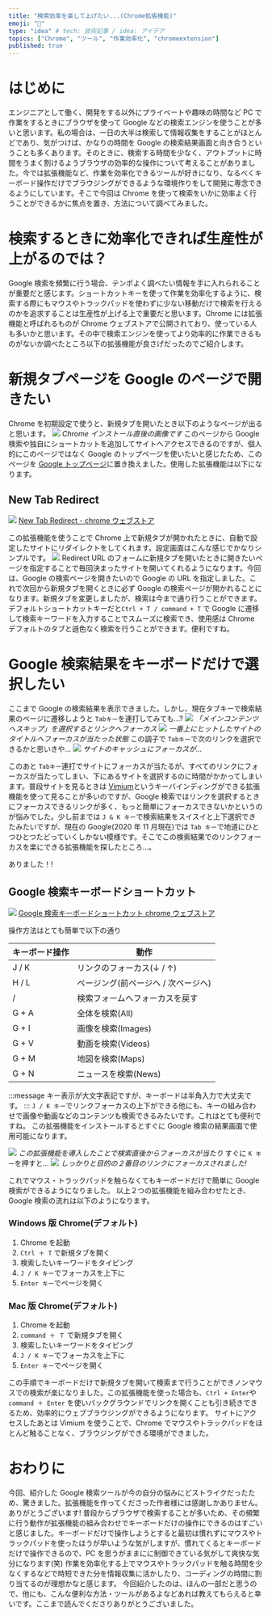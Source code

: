 ```yaml
---
title: "検索効率を楽して上げたい...(Chrome拡張機能)"
emoji: "🌟"
type: "idea" # tech: 技術記事 / idea: アイデア
topics: ["Chrome", "ツール", "作業効率化", "chromeextension"]
published: true
---
```


# はじめに

エンジニアとして働く、開発をする以外にプライベートや趣味の時間など PC で作業をするときにブラウザを使って Google などの検索エンジンを使うことが多いと思います。私の場合は、一日の大半は検索して情報収集をすることがほとんどであり、気がつけば、かなりの時間を Google の検索結果画面と向き合うということも多くあります。そのときに、検索する時間を少なく、アウトプットに時間をうまく割けるようブラウザの効率的な操作について考えることがありました。今では拡張機能など、作業を効率化できるツールが好きになり、なるべくキーボード操作だけでブラウジングができるような環境作りをして開発に専念できるようにしています。そこで今回は Chrome を使って検索をいかに効率よく行うことができるかに焦点を置き、方法について調べてみました。

# 検索するときに効率化できれば生産性が上がるのでは？

Google 検索を頻繁に行う場合、テンポよく調べたい情報を手に入れられることが重要だと感じます。ショートカットキーを使って作業を効率化するように、検索する際にもマウスやトラックパッドを使わずに少ない移動だけで検索を行えるのかを追求することは生産性が上げる上で重要だと思います。Chrome には拡張機能と呼ばれるものが Chrome ウェブストアで公開されており、使っている人も多いかと思います。その中で検索エンジンを使ってより効率的に作業できるものがないか調べたところ以下の拡張機能が良さげだったのでご紹介します。

# 新規タブページを Google のページで開きたい

Chrome を初期設定で使うと、新規タブを開いたとき以下のようなページが出ると思います。
![](https://storage.googleapis.com/zenn-user-upload/ptn4qslk7wkqftou7d1zeb6kzk8m)
_Chrome インストール直後の画像です_
このページから Google 検索や独自にショートカットを追加してサイトへアクセスできるのですが、個人的にこのページではなく Google のトップページを使いたいと感じたため、このページを [Google トップページ](https://www.google.com/)に置き換えました。使用した拡張機能は以下になります。

## New Tab Redirect

![](https://storage.googleapis.com/zenn-user-upload/dak1mxxzx9msyq9stkyep0855z0m)
[New Tab Redirect - chrome ウェブストア](https://chrome.google.com/webstore/detail/new-tab-redirect/icpgjfneehieebagbmdbhnlpiopdcmna)

この拡張機能を使うことで Chrome 上で新規タブが開かれたときに、自動で設定したサイトにリダイレクトをしてくれます。設定画面はこんな感じでかなりシンプルです。
![](https://storage.googleapis.com/zenn-user-upload/dia7r0wv65qh6pm8vfm90jex3e49)
Redirect URL のフォームに新規タブを開いたときに開きたいページを指定することで毎回決まったサイトを開いてくれるようになります。今回は、Google の検索ページを開きたいので Google の URL を指定しました。これで次回から新規タブを開くときに必ず Google の検索ページが開かれることになります。新規タブを変更しましたが、検索は今まで通り行うことができます。デフォルトショートカットキーだと`Ctrl + T / command + T` で Google に遷移して検索キーワードを入力することでスムーズに検索でき、使用感は Chrome デフォルトのタブと遜色なく検索を行うことができます。便利ですね。

# Google 検索結果をキーボードだけで選択したい

ここまで Google の検索結果を表示できました。しかし、現在タブキーで検索結果のページに遷移しようと `Tabキー`を連打してみても...?
![](https://storage.googleapis.com/zenn-user-upload/1q36voia8dvpg1oc6wtmoke2vvmz)
_「メインコンテンツへスキップ」を選択するとリンクへフォーカス_
![](https://storage.googleapis.com/zenn-user-upload/tcwnb5td4zgu1pya18m094bl1t74)
_一番上にヒットしたサイトのタイトルへフォーカスが当たった状態_
この調子で `Tabキー`で次のリンクを選択できるかと思いきや...
![](https://storage.googleapis.com/zenn-user-upload/8zwlmt376q6h69t26l423maygkaf)
_サイトのキャッシュにフォーカスが..._

このあと `Tabキー`連打でサイトにフォーカスが当たるが、すべてのリンクにフォーカスが当たってしまい、下にあるサイトを選択するのに時間がかかってしまいます。普段サイトを見るときは [Vimium](https://chrome.google.com/webstore/detail/vimium/dbepggeogbaibhgnhhndojpepiihcmeb?hl=ja)というキーバインディングができる拡張機能を使って見ることが多いのですが、Google 検索ではリンクを選択するときにフォーカスできるリンクが多く、もっと簡単にフォーカスできないかというのが悩みでした。少し前までは `J & K キー`で検索結果をスイスイと上下選択できたみたいですが、現在の Google(2020 年 11 月現在)では `Tab キー`で地道にひとつひとつたどっていくしかない模様です。そこでこの検索結果でのリンクフォーカスを楽にできる拡張機能を探したところ...。

ありました！!

## Google 検索キーボードショートカット

![](https://storage.googleapis.com/zenn-user-upload/oqbqv0vnc4zxolwle1ztpo1ndr2k)
[Google 検索キーボードショートカット chrome ウェブストア](https://chrome.google.com/webstore/detail/google-search-results-sho/dchaandmcifgjemlhiekookpgjmkcelg?hl=ja)

操作方法はとても簡単で以下の通り

| キーボード操作 | 動作                                |
| -------------- | ----------------------------------- |
| J / K          | リンクのフォーカス(↓ / ↑)           |
| H / L          | ページング(前ページへ / 次ページへ) |
| /              | 検索フォームへフォーカスを戻す      |
| G + A          | 全体を検索(All)                     |
| G + I          | 画像を検索(Images)                  |
| G + V          | 動画を検索(Videos)                  |
| G + M          | 地図を検索(Maps)                    |
| G + N          | ニュースを検索(News)                |

:::message
キー表示が大文字表記ですが、キーボードは半角入力で大丈夫です。
:::
`J / K キー`でリンクフォーカスの上下ができる他にも、キーの組み合わせで画像や動画などのコンテンツも検索できるみたいです。これはとても便利ですね。
この拡張機能をインストールするとすぐに Google 検索の結果画面で使用可能になります。

![](https://storage.googleapis.com/zenn-user-upload/8n0st6ntg37x61ecsijh9mappkh7)
_この拡張機能を導入したことで検索直後からフォーカスが当たり_
すぐに `K キー`を押すと...
![](https://storage.googleapis.com/zenn-user-upload/4jxh731n4i3w7o3tl6i5nkk77ii5)
_しっかりと目的の２番目のリンクにフォーカスされました!_

これでマウス・トラックパッドを触らなくてもキーボードだけで簡単に Google 検索ができるようになりました。
以上２つの拡張機能を組み合わせたとき、Google 検索の流れは以下のようになります。

### Windows 版 Chrome(デフォルト)

1. Chrome を起動
2. `Ctrl ＋ T` で新規タブを開く
3. 検索したいキーワードをタイピング
4. `J / K キー`でフォーカスを上下に
5. `Enter キー`でページを開く

### Mac 版 Chrome(デフォルト)

1. Chrome を起動
2. `command ＋ Ｔ` で新規タブを開く
3. 検索したいキーワードをタイピング
4. `J / K キー`でフォーカスを上下に
5. `Enter キー`でページを開く

この手順でキーボードだけで新規タブを開いて検索まで行うことができノンマウスでの検索が楽になりました。この拡張機能を使った場合も、`Ctrl + Enter`や `command ＋ Enter` を使いバックグラウンドでリンクを開くことも引き続きできるため、効率的にウェブブラウジングができるようになります。
サイトにアクセスしたあとは Vimium を使うことで、Chrome でマウスやトラックパッドをほとんど触ることなく、ブラウジングができる環境ができました。

# おわりに

今回、紹介した Google 検索ツールが今の自分の悩みにどストライクだったため、驚きました。拡張機能を作ってくださった作者様には感謝しかありません。ありがとうございます! 普段からブラウザで検索することが多いため、その頻繁に行う動作が拡張機能の組み合わせでキーボードだけの操作にできるのはすごいと感じました。キーボードだけで操作しようとすると最初は慣れずにマウスやトラックパッドを使ったほうが早いような気がしますが、慣れてくるとキーボードだけで操作できるので、PC を思うがままにに制御できている気がして爽快な気分になります(笑) 作業を効率化する上でマウスやトラックパッドを触る時間を少なくするなどで時短できた分を情報収集に活かしたり、コーディングの時間に割り当てるのが理想かなと感じます。 今回紹介したのは、ほんの一部だと思うので、他にも、こんな便利な方法・ツールがあるよなどあれば教えてもらえると幸いです。ここまで読んでくださりありがとうございました。

